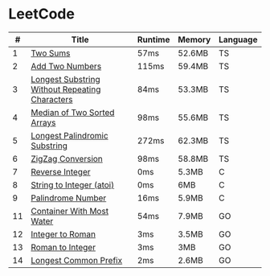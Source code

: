 # LeetCode

 \# | Title | Runtime | Memory | Language
---|---|---|---| ---
1 | [Two Sums](https://leetcode.com/problems/two-sum/) | 57ms | 52.6MB  | TS
2 | [Add Two Numbers](https://leetcode.com/problems/add-two-numbers/) | 115ms | 59.4MB  | TS
3 | [Longest Substring Without Repeating Characters](https://leetcode.com/problems/longest-substring-without-repeating-characters/) | 84ms | 53.3MB  | TS
4 | [Median of Two Sorted Arrays](https://leetcode.com/problems/median-of-two-sorted-arrays/) | 98ms | 55.6MB  | TS
5 | [Longest Palindromic Substring](https://leetcode.com/problems/longest-palindromic-substring/) | 272ms | 62.3MB  | TS
6 | [ZigZag Conversion](https://leetcode.com/problems/zigzag-conversion/) | 98ms | 58.8MB  | TS
7 | [Reverse Integer](https://leetcode.com/problems/reverse-integer/) | 0ms | 5.3MB  | C
8 | [String to Integer (atoi)](https://leetcode.com/problems/string-to-integer-atoi/) | 0ms | 6MB  | C
9 | [Palindrome Number](https://leetcode.com/problems/palindrome-number/) | 16ms | 5.9MB  | C
11 | [Container With Most Water](https://leetcode.com/problems/container-with-most-water/) | 54ms | 7.9MB  | GO
12 | [Integer to Roman](https://leetcode.com/problems/integer-to-roman/) | 3ms | 3.5MB  | GO
13 | [Roman to Integer](https://leetcode.com/problems/roman-to-integer/) | 3ms | 3MB  | GO
14 | [Longest Common Prefix](https://leetcode.com/problems/longest-common-prefix/) | 2ms | 2.6MB  | GO